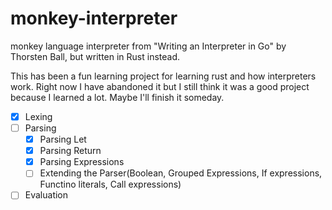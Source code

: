 # monkey-interpreter
monkey language interpreter from "Writing an Interpreter in Go" by Thorsten Ball, but written in Rust instead.

This has been a fun learning project for learning rust and how interpreters work. Right now I have abandoned it but I still think it was a good project because I learned a lot. Maybe I'll finish it someday.

- [x] Lexing
- [ ] Parsing
  - [x] Parsing Let
  - [x] Parsing Return
  - [x] Parsing Expressions
  - [ ] Extending the Parser(Boolean, Grouped Expressions, If expressions, Functino literals, Call expressions)
- [ ] Evaluation
